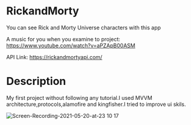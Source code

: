 # RickandMorty

You can see Rick and Morty Universe characters with this app

A music for you when you examine to project: https://www.youtube.com/watch?v=aPZApB00ASM

API Link: https://rickandmortyapi.com/

# Description

My first project without following any tutorial.I used MVVM architecture,protocols,alamofire and kingfisher.I tried to improve ui skils.


![Screen-Recording-2021-05-20-at-23 10 17](https://user-images.githubusercontent.com/35069032/119042580-b49d5000-b9c0-11eb-8e6d-60de49a836c6.gif)



